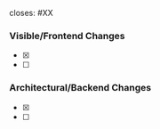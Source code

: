 closes: #XX

### Visible/Frontend Changes
- [x] 
- [ ] 

### Architectural/Backend Changes
- [x] 
- [ ] 
